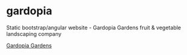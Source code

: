 # gardopia
Static bootstrap/angular website - Gardopia Gardens fruit &amp; vegetable landscaping company

[Gardopia Gardens](http://gardopiagardens.org)